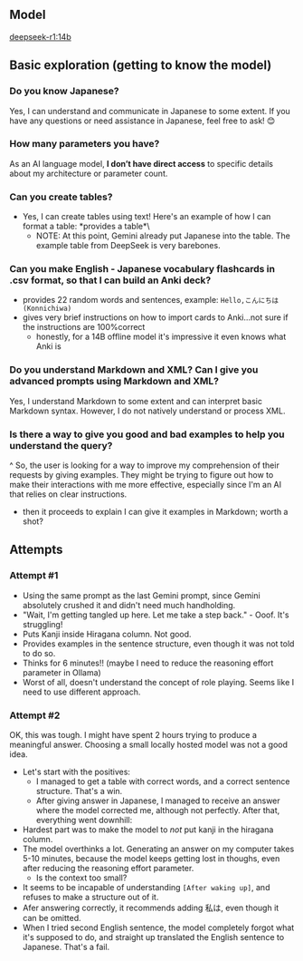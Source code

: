 ## Model
[deepseek-r1:14b](https://ollama.com/library/deepseek-r1)

## Basic exploration (getting to know the model)
### Do you know Japanese?
Yes, I can understand and communicate in Japanese to some extent. If you have any questions or need assistance in Japanese, feel free to ask! 😊
### How many parameters you have?
As an AI language model, **I don’t have direct access** to specific details about my architecture or parameter count.
### Can you create tables?
- Yes, I can create tables using text! Here's an example of how I can format a table: \*provides a table*\
    - NOTE: At this point, Gemini already put Japanese into the table. The example table from DeepSeek is very barebones.
### Can you make English - Japanese vocabulary flashcards in .csv format, so that I can build an Anki deck?
- provides 22 random words and sentences, example: `Hello,こんにちは (Konnichiwa)`
- gives very brief instructions on how to import cards to Anki...not sure if the instructions are 100%correct
    - honestly, for a 14B offline model it's impressive it even knows what Anki is
### Do you understand Markdown and XML? Can I give you advanced prompts using Markdown and XML?
Yes, I understand Markdown to some extent and can interpret basic Markdown syntax. However, I do not natively understand or process XML.
### Is there a way to give you good and bad examples to help you understand the query?
^ So, the user is looking for a way to improve my comprehension of their requests by giving examples. They might be trying to figure out how to make their interactions with me more effective, especially since I'm an AI that relies on clear instructions.
- then it proceeds to explain I can give it examples in Markdown; worth a shot?


## Attempts
### Attempt \#1
- Using the same prompt as the last Gemini prompt, since Gemini absolutely crushed it and didn't need much handholding.
- "Wait, I'm getting tangled up here. Let me take a step back." - Ooof. It's struggling!
- Puts Kanji inside Hiragana column. Not good.
- Provides examples in the sentence structure, even though it was not told to do so.
- Thinks for 6 minutes!! (maybe I need to reduce the reasoning effort parameter in Ollama)
- Worst of all, doesn't understand the concept of role playing. Seems like I need to use different approach.

### Attempt \#2
OK, this was tough. I might have spent 2 hours trying to produce a meaningful answer. Choosing a small locally hosted model was not a good idea.
- Let's start with the positives:
    - I managed to get a table with correct words, and a correct sentence structure. That's a win.
    - After giving answer in Japanese, I managed to receive an answer where the model corrected me, although not perfectly.
After that, everything went downhill:
- Hardest part was to make the model to *not* put kanji in the hiragana column.
- The model overthinks a lot. Generating an answer on my computer takes 5-10 minutes, because the model keeps getting lost in thoughs, even after reducing the reasoning effort parameter.
    - Is the context too small?
- It seems to be incapable of understanding `[After waking up]`, and refuses to make a structure out of it.
- Afer answering correctly, it recommends adding 私は, even though it can be omitted.
- When I tried second English sentence, the model completely forgot what it's supposed to do, and straight up translated the English sentence to Japanese. That's a fail.